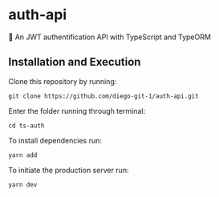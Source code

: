 # auth-api
🔐 An JWT authentification API with TypeScript and TypeORM

## Installation and Execution

Clone this repository by running:

`git clone https://github.com/diego-git-1/auth-api.git`

Enter the folder running through terminal:

`cd ts-auth`

To install dependencies run:

`yarn add`

To initiate the production server run:

`yarn dev`
